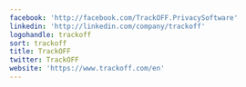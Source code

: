 ```yaml
---
facebook: 'http://facebook.com/TrackOFF.PrivacySoftware'
linkedin: 'http://linkedin.com/company/trackoff'
logohandle: trackoff
sort: trackoff
title: TrackOFF
twitter: TrackOFF
website: 'https://www.trackoff.com/en'
---
```

